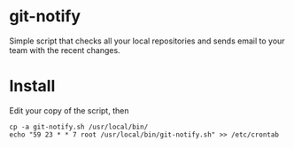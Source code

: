 git-notify
=========

Simple script that checks all your local repositories and sends email to your team with the recent changes.

Install
==
Edit your copy of the script, then

	cp -a git-notify.sh /usr/local/bin/
	echo "59 23 * * 7 root /usr/local/bin/git-notify.sh" >> /etc/crontab
